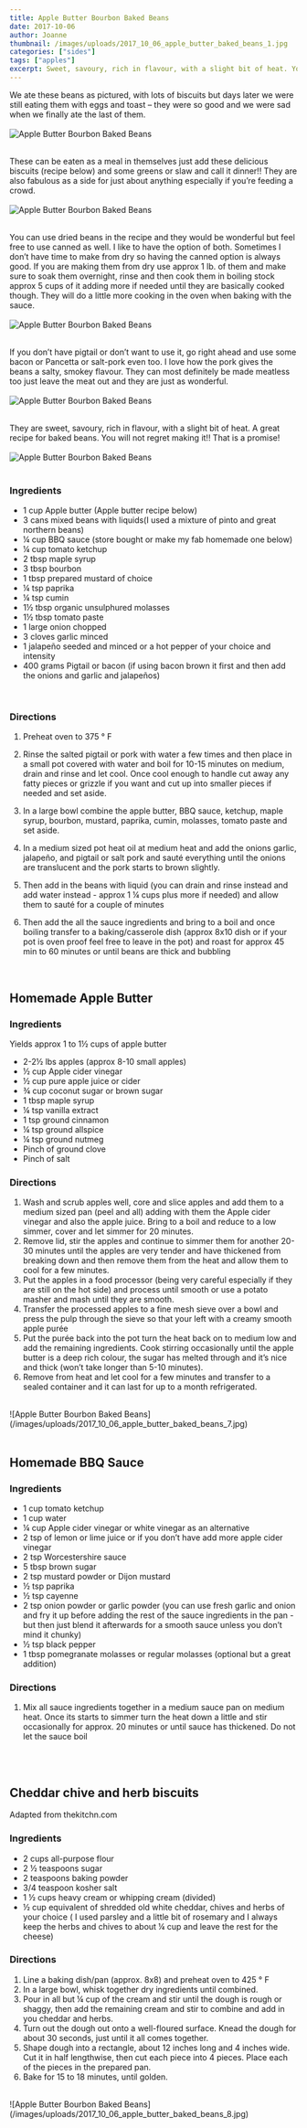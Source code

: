 ```yaml
---
title: Apple Butter Bourbon Baked Beans
date: 2017-10-06
author: Joanne
thumbnail: /images/uploads/2017_10_06_apple_butter_baked_beans_1.jpg
categories: ["sides"]
tags: ["apples"]
excerpt: Sweet, savoury, rich in flavour, with a slight bit of heat. You won't regret making it. That's a promise!
---
```


We ate these beans as pictured, with lots of biscuits but days later we were still eating them with eggs and toast &ndash; they were so good and we were sad when we finally ate the last of them.
<br>
<br>
![Apple Butter Bourbon Baked Beans](/images/uploads/2017_10_06_apple_butter_baked_beans_2.jpg)
<br>
<br>

These can be eaten as a meal in themselves just add these delicious biscuits (recipe below) and some greens or slaw and call it dinner!! They are also fabulous as a side for just about anything especially if you’re feeding a crowd.
<br>
<br>
![Apple Butter Bourbon Baked Beans](/images/uploads/2017_10_06_apple_butter_baked_beans_3.jpg)
<br>
<br>

You can use dried beans in the recipe and they would be wonderful but feel free to use canned as well.  I like to have the option of both. Sometimes I don’t have time to make from dry so having the canned option is always good. If you are making them from dry use approx 1 lb. of them and make sure to soak them overnight, rinse and then cook them in boiling stock approx 5 cups of it adding more if needed until they are basically cooked though. They will do a little more cooking in the oven when baking with the sauce.
<br>
<br>
![Apple Butter Bourbon Baked Beans](/images/uploads/2017_10_06_apple_butter_baked_beans_4.jpg)
<br>
<br>

If you don’t have pigtail or don’t want to use it, go right ahead and use some bacon or
Pancetta or salt-pork even too. I love how the pork gives the beans a salty, smokey flavour. They can most definitely be made meatless too just leave the meat out and they are just as wonderful.
<br>
<br>
![Apple Butter Bourbon Baked Beans](/images/uploads/2017_10_06_apple_butter_baked_beans_5.jpg)
<br>
<br>

They are sweet, savoury, rich in flavour, with a slight bit of heat. A great recipe for baked beans. You will not regret making it!! That is a promise!
<br>
<br>
![Apple Butter Bourbon Baked Beans](/images/uploads/2017_10_06_apple_butter_baked_beans_6.jpg)
<br>
<br>

### Ingredients

* 1 cup Apple butter (Apple butter recipe below)
* 3 cans mixed beans with liquids(I used a mixture of pinto and great northern beans)
* &frac14; cup BBQ sauce (store bought or make my fab homemade one below)
* &frac14; cup tomato ketchup
* 2 tbsp maple syrup
* 3 tbsp bourbon
* 1 tbsp prepared mustard of choice
* &frac14; tsp paprika
* &frac14; tsp cumin
* 1&frac12; tbsp organic unsulphured molasses
* 1&frac12; tbsp tomato paste
* 1 large onion chopped
* 3 cloves garlic minced
* 1 jalapeño seeded and minced or a hot pepper of your choice and intensity
* 400 grams Pigtail or bacon (if using bacon brown it first and then add the onions and garlic and jalapeños)
<br>

### Directions

1. Preheat oven to 375 &deg; F

1. Rinse the salted pigtail or pork with water a few times and then place in a small pot covered with water and boil for 10-15 minutes on medium, drain and rinse and let cool. Once cool enough to handle cut away any fatty pieces or grizzle if you want and cut up into smaller pieces if needed and set aside.  

1. In a large bowl combine the apple butter, BBQ sauce, ketchup, maple syrup, bourbon, mustard, paprika, cumin, molasses, tomato paste and set aside.

1. In a medium sized pot heat oil at medium heat and add the onions garlic, jalapeño, and pigtail or salt pork and sauté everything until the onions are translucent and the pork starts to brown slightly.  

1. Then add in the beans with liquid (you can drain and rinse instead and add water instead - approx 1 &frac14; cups plus more if needed) and allow them to sauté for a couple of minutes

1. Then add the all the sauce ingredients and bring to a boil and once boiling transfer to a baking/casserole dish (approx 8x10 dish or if your pot is oven proof feel free to leave in the pot) and roast for approx 45 min to 60 minutes or until beans are thick and bubbling
<br>

## Homemade Apple Butter

### Ingredients
Yields approx 1 to 1½ cups of apple butter

* 2-2½ lbs apples (approx 8-10 small apples)
* ½ cup Apple cider vinegar
* ½ cup pure apple juice or cider
* ¾ cup coconut sugar or brown sugar
* 1 tbsp maple syrup
* ¼ tsp vanilla extract
* 1 tsp ground cinnamon
* ¼ tsp ground allspice
* ¼ tsp ground nutmeg
* Pinch of ground clove
* Pinch of salt

### Directions
1. Wash and scrub apples well, core and slice apples and add them to a medium sized pan (peel and all) adding with them the Apple cider vinegar and also the apple juice. Bring to a boil and reduce to a low simmer, cover and let simmer for 20 minutes.
2. Remove lid, stir the apples and continue to simmer them for another 20-30 minutes until the apples are very tender and have thickened from breaking down and then remove them from the heat and allow them to cool for a few minutes.
3. Put the apples in a food processor (being very careful especially if they are still on the hot side) and process until smooth or use a potato masher and mash until they are smooth.
4. Transfer the processed apples to a fine mesh sieve over a bowl and press the pulp through the sieve so that your left with a creamy smooth apple purée
5. Put the purée back into the pot turn the heat back on to medium low and add the remaining ingredients. Cook stirring occasionally until the apple butter is a deep rich colour, the sugar has melted through and it’s nice and thick (won’t take longer than 5-10 minutes).
6. Remove from heat and let cool for a few minutes and transfer to a sealed container and it can last for up to a month refrigerated.  

<br>
![Apple Butter Bourbon Baked Beans](/images/uploads/2017_10_06_apple_butter_baked_beans_7.jpg)
<br>
<br>

## Homemade BBQ Sauce

### Ingredients

* 1 cup tomato ketchup
* 1 cup water
* &frac14; cup Apple cider vinegar or white vinegar as an alternative
* 2 tsp of lemon or lime juice or if you don’t have add more apple cider vinegar
* 2 tsp Worcestershire sauce
* 5 tbsp brown sugar
* 2 tsp mustard powder or Dijon mustard
* &frac12; tsp paprika
* &frac12; tsp cayenne
* 2 tsp onion powder or garlic powder (you can use fresh garlic and onion and fry it up before adding the rest of the sauce ingredients in the pan -but then just blend it afterwards for a smooth sauce unless you don’t mind it chunky)
* &frac12; tsp black pepper
* 1 tbsp pomegranate molasses or regular molasses (optional but a great addition)

### Directions

1. Mix all sauce ingredients together in a medium sauce pan on medium heat. Once its starts to simmer turn the heat down a little and stir occasionally for approx. 20 minutes or until sauce has thickened. Do not let the sauce boil
<br>
<br>

## Cheddar chive and herb biscuits
Adapted from thekitchn.com
<br>
### Ingredients

* 2 cups all-purpose flour
* 2 &frac12; teaspoons sugar
* 2 teaspoons baking powder
* 3/4 teaspoon kosher salt
* 1 &frac12; cups heavy cream or whipping cream (divided)
* &frac12; cup equivalent of shredded old white cheddar, chives and herbs of your choice ( I used parsley and a little bit of rosemary and I always keep the herbs and chives to about &frac14; cup and leave the rest for the cheese)

### Directions
1. Line a baking dish/pan (approx. 8x8) and preheat oven to 425 &deg; F
2. In a large bowl, whisk together dry ingredients until combined.
3. Pour in all but &frac14; cup of the cream and stir until the dough is rough or shaggy, then add the remaining cream and stir to combine and add in you cheddar and herbs.
4. Turn out the dough out onto a well-floured surface. Knead the dough for about 30 seconds, just until it all comes together.
5. Shape dough into a rectangle, about 12 inches long and 4 inches wide. Cut it in half lengthwise, then cut each piece into 4 pieces. Place each of the pieces in the prepared pan.
6. Bake for 15 to 18 minutes, until golden.

<br>
![Apple Butter Bourbon Baked Beans](/images/uploads/2017_10_06_apple_butter_baked_beans_8.jpg)
